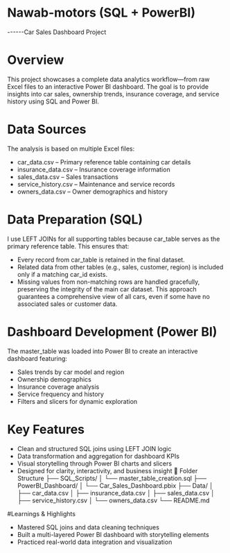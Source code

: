 # Nawab-motors (SQL + PowerBI)


------Car Sales Dashboard Project

# Overview
This project showcases a complete data analytics workflow—from raw Excel files to an interactive Power BI dashboard. The goal is to provide insights into car sales, ownership trends, insurance coverage, and service history using SQL and Power BI.


# Data Sources
The analysis is based on multiple Excel files:
- car_data.csv – Primary reference table containing car details
- insurance_data.csv – Insurance coverage information
- sales_data.csv – Sales transactions
- service_history.csv – Maintenance and service records
- owners_data.csv – Owner demographics and history


# Data Preparation (SQL)
I use LEFT JOINs for all supporting tables because car_table serves as the primary reference table. This ensures that:
- Every record from car_table is retained in the final dataset.
- Related data from other tables (e.g., sales, customer, region) is included only if a matching car_id exists.
- Missing values from non-matching rows are handled gracefully, preserving the integrity of the main car dataset.
This approach guarantees a comprehensive view of all cars, even if some have no associated sales or customer data.


# Dashboard Development (Power BI)
The master_table was loaded into Power BI to create an interactive dashboard featuring:
-  Sales trends by car model and region
-  Ownership demographics
-  Insurance coverage analysis
-  Service frequency and history
-  Filters and slicers for dynamic exploration


# Key Features
- Clean and structured SQL joins using LEFT JOIN logic
- Data transformation and aggregation for dashboard KPIs
- Visual storytelling through Power BI charts and slicers
- Designed for clarity, interactivity, and business insight
📁 Folder Structure
├── SQL_Scripts/
│   └── master_table_creation.sql
├── PowerBI_Dashboard/
│   └── Car_Sales_Dashboard.pbix
├── Data/
│   ├── car_data.csv
│   ├── insurance_data.csv
│   ├── sales_data.csv
│   ├── service_history.csv
│   └── owners_data.csv
└── README.md


#Learnings & Highlights
- Mastered SQL joins and data cleaning techniques
- Built a multi-layered Power BI dashboard with storytelling elements
- Practiced real-world data integration and visualization


